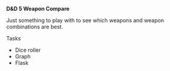 **D&D 5 Weapon Compare**

Just something to play with to see which weapons and weapon combinations are best.

Tasks
* Dice roller
* Graph
* Flask